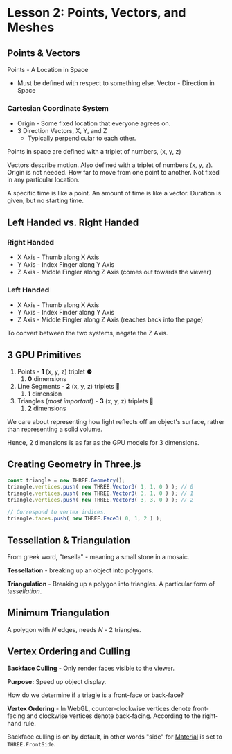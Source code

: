 # Lesson 2: Points, Vectors, and Meshes

## Points & Vectors

Points - A Location in Space
  * Must be defined with respect to something else.
Vector - Direction in Space

### Cartesian Coordinate System
* Origin - Some fixed location that everyone agrees on.
* 3 Direction Vectors, X, Y, and Z
    * Typically perpendicular to each other.

Points in space are defined with a triplet of numbers, (x, y, z)

Vectors describe motion. Also defined with a triplet of numbers (x, y, z).
Origin is not needed. How far to move from one point to another.
Not fixed in any particular location.

A specific time is like a point. An amount of time is like a vector.
Duration is given, but no starting time.

## Left Handed vs. Right Handed

### Right Handed
* X Axis - Thumb along X Axis
* Y Axis - Index Finger along Y Axis
* Z Axis - Middle Fingler along Z Axis (comes out towards the viewer)

### Left Handed
* X Axis - Thumb along X Axis
* Y Axis - Index Finder along Y Axis
* Z Axis - Middle Fingler along Z Axis (reaches back into the page)

To convert between the two systems, negate the Z Axis.

## 3 GPU Primitives

1. Points - **1** (x, y, z) triplet ⚈
     1. **0** dimensions
2. Line Segments - **2** (x, y, z) triplets 📏
     1. **1** dimension
3. Triangles (*most important*) - **3** (x, y, z) triplets 🔺
     1. **2** dimensions

We care about representing how light reflects off an object's surface, rather than representing a solid volume.

Hence, 2 dimensions is as far as the GPU models for 3 dimensions.

## Creating Geometry in Three.js

```js
const triangle = new THREE.Geometry();
triangle.vertices.push( new THREE.Vector3( 1, 1, 0 ) ); // 0
triangle.vertices.push( new THREE.Vector3( 3, 1, 0 ) ); // 1
triangle.vertices.push( new THREE.Vector3( 3, 3, 0 ) ); // 2

// Correspond to vertex indices.
triangle.faces.push( new THREE.Face3( 0, 1, 2 ) );
```

## Tessellation & Triangulation
From greek word, "tesella" - meaning a small stone in a mosaic.

**Tessellation** - breaking up an object into polygons.

**Triangulation** - Breaking up a polygon into triangles. A particular form of *tessellation*.

## Minimum Triangulation

A polygon with *N* edges, needs *N* - 2 triangles.

## Vertex Ordering and Culling

**Backface Culling** - Only render faces visible to the viewer.

**Purpose:** Speed up object display.

How do we determine if a triagle is a front-face or back-face?

**Vertex Ordering** - In WebGL, counter-clockwise vertices denote front-facing and clockwise vertices denote back-facing. According to the right-hand rule.

Backface culling is on by default, in other words "side" for [Material](https://threejs.org/docs/?q=MeshBasicMaterial#api/en/materials/Material) is set to `THREE.FrontSide`.
